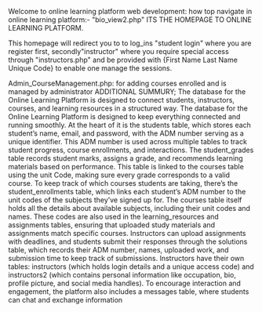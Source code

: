  Welcome to online learning platform  web development:
 how top navigate in online learning platform:-
 "bio_view2.php" ITS THE  HOMEPAGE TO ONLINE LEARNING PLATFORM.
 
 This homepage will redirect you to to log_ins  "student login" where you are  register first, secondly"instructor" where you require special 
 access through "instructors.php" and be provided with {First Name	Last Name	Unique Code} to enable one manage the sessions.

 Admin_CourseManagement.php: for adding courses enrolled  and is managed by administrator
 ADDITIONAL SUMMURY;
 The database for the Online Learning Platform is designed to connect students, instructors, courses, and learning resources in a structured way. The database for the Online Learning
Platform is designed to keep everything connected and running smoothly. At the heart of it is
the students table, which stores each student’s name, email, and password, with the ADM
number serving as a unique identifier. This ADM number is used across multiple tables to track
student progress, course enrollments, and interactions. The student_grades table records student
marks, assigns a grade, and recommends learning materials based on performance. This table is
linked to the courses table using the unit Code, making sure every grade corresponds to a valid
course. To keep track of which courses students are taking, there’s the student_enrollments table, which links each student’s ADM number to the unit codes of the subjects they’ve signed up for. The courses table itself holds all the details about available subjects, including their unit codes
and names. These codes are also used in the learning_resources and assignments tables, ensuring that uploaded study materials and assignments match specific courses. Instructors can
upload assignments with deadlines, and students submit their responses through the solutions
table, which records their ADM number, names, uploaded work, and submission time to keep
track of submissions. Instructors have their own tables: instructors (which holds login details and a unique access
code) and instructors2 (which contains personal information like occupation, bio, profile
picture, and social media handles). To encourage interaction and engagement, the platform
also includes a messages table, where students can chat and exchange information
